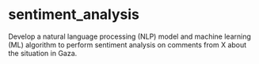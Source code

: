 # sentiment_analysis
Develop a natural language processing (NLP) model and machine learning (ML) algorithm to perform sentiment analysis on comments from X about the situation in Gaza.
